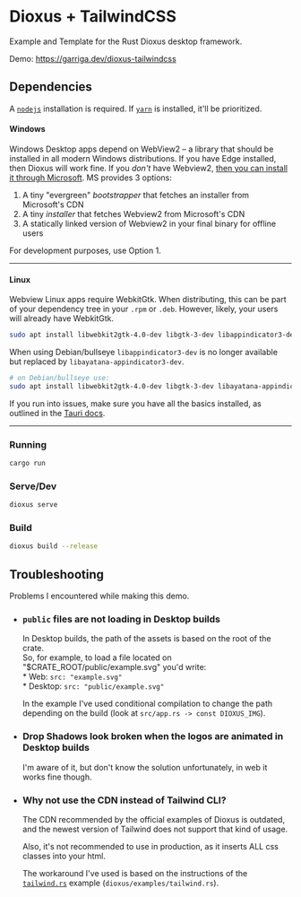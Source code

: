 # Dioxus + TailwindCSS
Example and Template for the Rust Dioxus desktop framework.

Demo: https://garriga.dev/dioxus-tailwindcss

## Dependencies
A [`nodejs`](https://nodejs.org/en) installation is required.
If [`yarn`](https://yarnpkg.com/getting-started/install) is installed, it'll be prioritized.

#### Windows
Windows Desktop apps depend on WebView2 – a library that should be installed in all modern Windows distributions. If you have Edge installed, then Dioxus will work fine. If you *don't* have Webview2, [then you can install it through Microsoft](https://developer.microsoft.com/en-us/microsoft-edge/webview2/). MS provides 3 options:

1. A tiny "evergreen" *bootstrapper* that fetches an installer from Microsoft's CDN
2. A tiny *installer* that fetches Webview2 from Microsoft's CDN
3. A statically linked version of Webview2 in your final binary for offline users

For development purposes, use Option 1.

---

#### Linux
Webview Linux apps require WebkitGtk. When distributing, this can be part of your dependency tree in your `.rpm` or `.deb`. However, likely, your users will already have WebkitGtk.

```bash
sudo apt install libwebkit2gtk-4.0-dev libgtk-3-dev libappindicator3-dev
```

When using Debian/bullseye `libappindicator3-dev` is no longer available but replaced by `libayatana-appindicator3-dev`.

```bash
# on Debian/bullseye use:
sudo apt install libwebkit2gtk-4.0-dev libgtk-3-dev libayatana-appindicator3-dev
```

If you run into issues, make sure you have all the basics installed, as outlined in the [Tauri docs](https://tauri.studio/v1/guides/getting-started/prerequisites#setting-up-linux).

---

### Running
```bash
cargo run
```

### Serve/Dev
```bash
dioxus serve
```
### Build
```bash
dioxus build --release
``` 

## Troubleshooting
Problems I encountered while making this demo.

* ### `public` files are not loading in Desktop builds  
    In Desktop builds, the path of the assets is based on the root of the crate.  
    So, for example, to load a file located on "$CRATE_ROOT/public/example.svg" you'd write:  
        * Web: `src: "example.svg"`  
        * Desktop: `src: "public/example.svg"`
    
    In the example I've used conditional compilation to change the path depending on the build (look at `src/app.rs -> const DIOXUS_IMG`).

* ### Drop Shadows look broken when the logos are animated in Desktop builds
    I'm aware of it, but don't know the solution unfortunately, in web it works fine though.

* ### Why not use the CDN instead of Tailwind CLI?
    The CDN recommended by the official examples of Dioxus is outdated, and the newest version of Tailwind does not support that kind of usage.

    Also, it's not recommended to use in production, as it inserts ALL css classes into your html.

    The workaround I've used is based on the instructions of the [`tailwind.rs`](https://dev.to/arctic_hen7/how-to-set-up-tailwind-css-with-yew-and-trunk-il9) example (`dioxus/examples/tailwind.rs`).